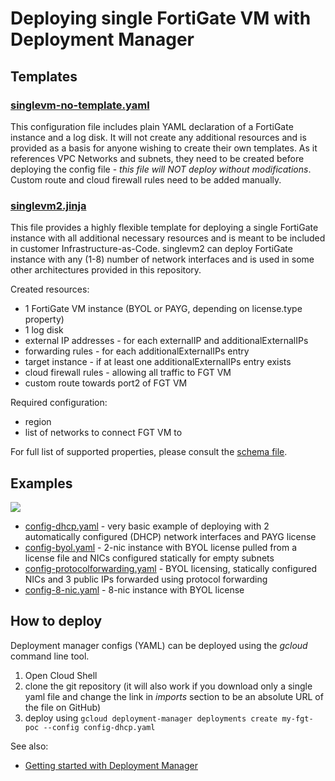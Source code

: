 # Deploying single FortiGate VM with Deployment Manager

## Templates
### [singlevm-no-template.yaml](singlevm-no-template.yaml)

This configuration file includes plain YAML declaration of a FortiGate instance and a log disk. It will not create any additional resources and is provided as a basis for anyone wishing to create their own templates. As it references VPC Networks and subnets, they need to be created before deploying the config file - *this file will NOT deploy without modifications*. Custom route and cloud firewall rules need to be added manually.

### [singlevm2.jinja](../../../modules-dm.singlevm2.jinja)
This file provides a highly flexible template for deploying a single FortiGate instance with all additional necessary resources and is meant to be included in customer Infrastructure-as-Code. singlevm2 can deploy FortiGate instance with any (1-8) number of network interfaces and is used in some other architectures provided in this repository.

Created resources:
- 1 FortiGate VM instance (BYOL or PAYG, depending on license.type property)
- 1 log disk
- external IP addresses - for each externalIP and additionalExternalIPs
- forwarding rules - for each additionalExternalIPs entry
- target instance - if at least one additionalExternalIPs entry exists
- cloud firewall rules - allowing all traffic to FGT VM
- custom route towards port2 of FGT VM

Required configuration:
- region
- list of networks to connect FGT VM to

For full list of supported properties, please consult the [schema file](../../../modules-dm/singlevm2.jinja.schema).

## Examples
![](https://lucid.app/publicSegments/view/0d34e874-914a-473e-a9f9-2c6464f1e1dd/image.png)

- [config-dhcp.yaml](config-dhcp.yaml) - very basic example of deploying with 2 automatically configured (DHCP) network interfaces and PAYG license
- [config-byol.yaml](config-byol.yaml) - 2-nic instance with BYOL license pulled from a license file and NICs configured statically for empty subnets
- [config-protocolforwarding.yaml](config-protocolforwarding.yaml) - BYOL licensing, statically configured NICs and 3 public IPs forwarded using protocol forwarding
- [config-8-nic.yaml](config-8-nic.yaml) - 8-nic instance with BYOL license

## How to deploy
Deployment manager configs (YAML) can be deployed using the *gcloud* command line tool.

1. Open Cloud Shell
1. clone the git repository (it will also work if you download only a single yaml file and change the link in *imports* section to be an absolute URL of the file on GitHub)
1. deploy using
`gcloud deployment-manager deployments create my-fgt-poc --config config-dhcp.yaml`

See also:
- [Getting started with Deployment Manager](../../../../dm101.md)
